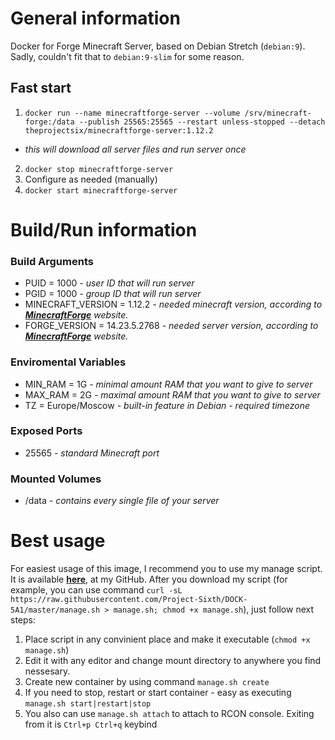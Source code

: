 # General information
Docker for Forge Minecraft Server, based on Debian Stretch (`debian:9`).
Sadly, couldn't fit that to `debian:9-slim` for some reason.
## Fast start
  1. `docker run --name minecraftforge-server --volume /srv/minecraft-forge:/data --publish 25565:25565 --restart unless-stopped --detach theprojectsix/minecraftforge-server:1.12.2`
   - *this will download all server files and run server once*
  2. `docker stop minecraftforge-server`
  3. Configure as needed (manually)
  4. `docker start minecraftforge-server`
 
# Build/Run information
### Build Arguments
  - PUID = 1000 *- user ID that will run server*
  - PGID = 1000 *- group ID that will run server*
  - MINECRAFT_VERSION = 1.12.2 *- needed minecraft version, according to [**MinecraftForge**](http://files.minecraftforge.net/) website.*
  - FORGE_VERSION = 14.23.5.2768 *- needed server version, according to [**MinecraftForge**](http://files.minecraftforge.net/) website.*

### Enviromental Variables
  - MIN_RAM = 1G *- minimal amount RAM that you want to give to server*
  - MAX_RAM = 2G *- maximal amount RAM that you want to give to server*
  - TZ = Europe/Moscow *- built-in feature in Debian - required timezone*

### Exposed Ports
  - 25565 *- standard Minecraft port*

### Mounted Volumes
  - /data *- contains every single file of your server*

# Best usage
For easiest usage of this image, I recommend you to use my manage script. It is available [**here**](https://github.com/Project-Sixth/DOCK-5A1/blob/master/manage.sh), at my GitHub. After you download my script (for example, you can use command `curl -sL https://raw.githubusercontent.com/Project-Sixth/DOCK-5A1/master/manage.sh > manage.sh; chmod +x manage.sh`), just follow next steps:
  1. Place script in any convinient place and make it executable (`chmod +x manage.sh`)
  2. Edit it with any editor and change mount directory to anywhere you find nessesary.
  3. Create new container by using command `manage.sh create`
  4. If you need to stop, restart or start container - easy as executing `manage.sh start|restart|stop`
  5. You also can use `manage.sh attach` to attach to RCON console. Exiting from it is `Ctrl+p Ctrl+q` keybind
